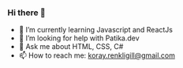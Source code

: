 ### Hi there 👋

<!--- 🔭 I’m currently working on--> 
<!--- 👯 I’m looking to collaborate on ...--> 
- 🌱 I’m currently learning Javascript and ReactJs
- 🤔 I’m looking for help with Patika.dev
- 💬 Ask me about HTML, CSS, C# 
- 📫 How to reach me: koray.renkligill@gmail.com
<!--- 😄 Pronouns: ...--> 
<!--- ⚡ Fun fact: ...--> 
